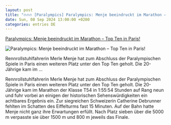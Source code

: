 ```yaml
---
layout: post
title: "🔥🔥🔥 [Paralympics] Paralympics: Menje beeindruckt im Marathon – Top Ten in Paris!"
date: Sun, 08 Sep 2024 13:00:00 +0200
categories: entries DE
---
```

[Paralympics: Menje beeindruckt im Marathon – Top Ten in Paris!](https://www.sport1.de/news/paralympics/2024/09/paralympics-menje-im-marathon-auf-platz-neun)

![Paralympics: Menje beeindruckt im Marathon – Top Ten in Paris!](https://reshape.sport1.de/c/t/19189200-b49f-49a5-90a9-306fb069c634/1200x630)

Rennrollstuhlfahrerin Merle Menje hat zum Abschluss der Paralympischen Spiele in Paris einen weiteren Platz unter den Top Ten geholt. Die 20-Jährige kam im ...

Rennrollstuhlfahrerin Merle Menje hat zum Abschluss der Paralympischen Spiele in Paris einen weiteren Platz unter den Top Ten geholt. Die 20-Jährige kam im Marathon der Klasse T54 in 1:55:54 Stunden auf Rang neun und fuhr vorbei an einigen der historischen Sehenswürdigkeiten ein achtbares Ergebnis ein. Zur siegreichen Schweizerin Catherine Debrunner fehlten im Schatten des Eiffelturms fast 15 Minuten. Auf der Bahn hatte Menje nicht ganz ihre Erwartungen erfüllt. Nach Platz sieben über die 5000 m verpasste sie über 1500 m und 800 m jeweils das Finale.

